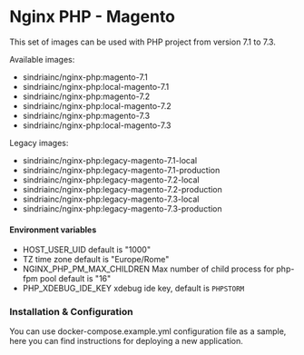 # Nginx PHP - Magento

This set of images can be used with PHP project from version 7.1 to 7.3.

Available images:

- sindriainc/nginx-php:magento-7.1
- sindriainc/nginx-php:local-magento-7.1
- sindriainc/nginx-php:magento-7.2
- sindriainc/nginx-php:local-magento-7.2
- sindriainc/nginx-php:magento-7.3
- sindriainc/nginx-php:local-magento-7.3

Legacy images:

- sindriainc/nginx-php:legacy-magento-7.1-local
- sindriainc/nginx-php:legacy-magento-7.1-production
- sindriainc/nginx-php:legacy-magento-7.2-local
- sindriainc/nginx-php:legacy-magento-7.2-production
- sindriainc/nginx-php:legacy-magento-7.3-local
- sindriainc/nginx-php:legacy-magento-7.3-production

#### Environment variables

- HOST_USER_UID default is "1000"
- TZ time zone default is "Europe/Rome"
- NGINX_PHP_PM_MAX_CHILDREN Max number of child process for php-fpm pool default is "16" 
- PHP_XDEBUG_IDE_KEY xdebug ide key, default is `PHPSTORM`

### Installation & Configuration

You can use docker-compose.example.yml configuration file as a sample, here you can find instructions
for deploying a new application.